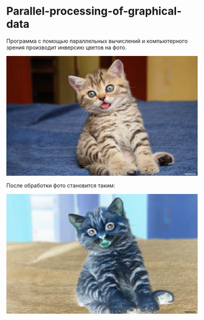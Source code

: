 # Parallel-processing-of-graphical-data

Программа с помощью параллельных вычислений и компьютерного зрения производит инверсию цветов на фото.

<img src="original/cat.jpg" class="img-responsive" alt=""> </div>

После обработки фото становится таким:

<img src="new/cat.jpg" class="img-responsive" alt=""> </div>
